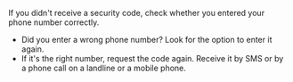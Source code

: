 If you didn't receive a security code, check whether you entered your phone number correctly.

- Did you enter a wrong phone number? Look for the option to enter it again.
- If it's the right number, request the code again. Receive it by SMS or by a phone call on a landline or a mobile phone.
